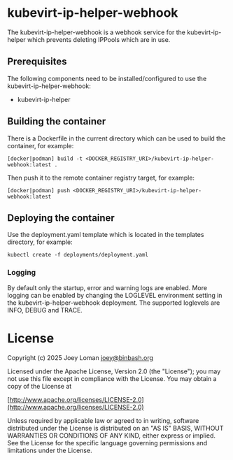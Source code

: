 # kubevirt-ip-helper-webhook

The kubevirt-ip-helper-webhook is a webhook service for the kubevirt-ip-helper which prevents deleting IPPools which are in use.

## Prerequisites

The following components need to be installed/configured to use the kubevirt-ip-helper-webhook:

* kubevirt-ip-helper

## Building the container

There is a Dockerfile in the current directory which can be used to build the container, for example:

```SH
[docker|podman] build -t <DOCKER_REGISTRY_URI>/kubevirt-ip-helper-webhook:latest .
```

Then push it to the remote container registry target, for example:

```SH
[docker|podman] push <DOCKER_REGISTRY_URI>/kubevirt-ip-helper-webhook:latest
```

## Deploying the container

Use the deployment.yaml template which is located in the templates directory, for example:

```SH
kubectl create -f deployments/deployment.yaml
```

### Logging

By default only the startup, error and warning logs are enabled. More logging can be enabled by changing the LOGLEVEL environment setting in the kubevirt-ip-helper-webhook deployment. The supported loglevels are INFO, DEBUG and TRACE.

# License

Copyright (c) 2025 Joey Loman <joey@binbash.org>

Licensed under the Apache License, Version 2.0 (the "License");
you may not use this file except in compliance with the License.
You may obtain a copy of the License at

[http://www.apache.org/licenses/LICENSE-2.0](http://www.apache.org/licenses/LICENSE-2.0)

Unless required by applicable law or agreed to in writing, software
distributed under the License is distributed on an "AS IS" BASIS,
WITHOUT WARRANTIES OR CONDITIONS OF ANY KIND, either express or implied.
See the License for the specific language governing permissions and
limitations under the License.